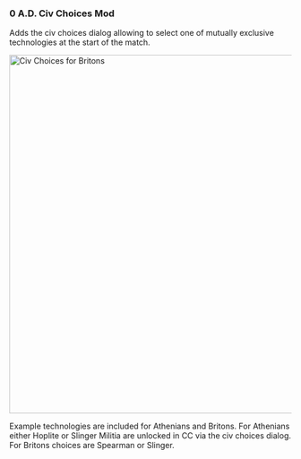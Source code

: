 ### 0 A.D. Civ Choices Mod

Adds the civ choices dialog allowing to select one of mutually exclusive technologies at the start of the match.

<img src="https://i.imgur.com/TLzDgdh.jpg" alt="Civ Choices for Britons" width="640">

Example technologies are included for Athenians and Britons. For Athenians either Hoplite or Slinger Militia are unlocked in CC via the civ choices dialog. For Britons choices are Spearman or Slinger.
